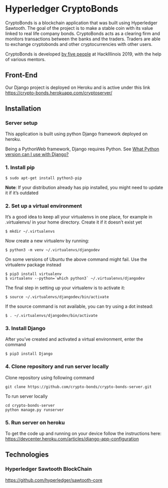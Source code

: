 # Hyperledger CryptoBonds 

CryptoBonds is a blockchain application that was built using Hyperledger Sawtooth. The goal of the project is to make a stable coin with its value linked to real life company bonds. CryptoBonds acts as a clearing firm and monitors transactions between the banks and the traders. Traders are able to exchange cryptobonds and other cryptocurrencies with other users. 

CryptoBonds is developed [by five people](https://github.com/crypto-bonds/crypto-bonds-server/graphs/contributors) at HackIllinois 2019, with the help of various mentors.

## Front-End

Our Django project is deployed on Heroku and is active under this link
https://crypto-bonds.herokuapp.com/cryptoserver/

## Installation

### Server setup

This application is built using python Django framework deployed on heroku. 

Being a PythonWeb framework, Django requires Python. See [What Python version can I use with Django?](https://docs.djangoproject.com/en/2.1/faq/install/#what-python-version-can-i-use-with-django)

### 1. Install pip
```
$ sudo apt-get install python3-pip
```
**Note**: If your distribution already has pip installed, you might need to update it if it’s outdated

### 2. Set up a virtual environment

It’s a good idea to keep all your virtualenvs in one place, for example in .virtualenvs/ in your home directory.
Create it if it doesn’t exist yet
```
$ mkdir ~/.virtualenvs
```

Now create a new virtualenv by running:
```
$ python3 -m venv ~/.virtualenvs/djangodev
```

On some versions of Ubuntu the above command might fail. Use the virtualenv package instead
```
$ pip3 install virtualenv
$ virtualenv --python=`which python3` ~/.virtualenvs/djangodev
```

The final step in setting up your virtualenv is to activate it:
```
$ source ~/.virtualenvs/djangodev/bin/activate
```

If the source command is not available, you can try using a dot instead:
```
$ . ~/.virtualenvs/djangodev/bin/activate
```

### 3. Install Django 

After you’ve created and activated a virtual environment, enter the command
```
$ pip3 install Django 
```

### 4. Clone repository and run server locally
Clone repository using following command
```
git clone https://github.com/crypto-bonds/crypto-bonds-server.git
```

To run server locally
```
cd crypto-bonds-server
python manage.py runserver
```

### 5. Run server on heroku
To get the code up and running on your device follow 
the instructions here: https://devcenter.heroku.com/articles/django-app-configuration

## Technologies

### Hyperledger Sawtooth BlockChain

https://github.com/hyperledger/sawtooth-core


